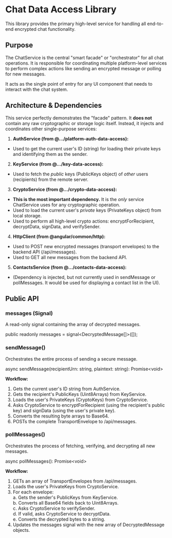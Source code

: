 # **Chat Data Access Library**

This library provides the primary high-level service for handling all end-to-end encrypted chat functionality.

## **Purpose**

The ChatService is the central "smart facade" or "orchestrator" for all chat operations. It is responsible for coordinating multiple platform-level services to perform complex actions like sending an encrypted message or polling for new messages.

It acts as the single point of entry for any UI component that needs to interact with the chat system.

## **Architecture & Dependencies**

This service perfectly demonstrates the "facade" pattern. It **does not** contain any raw cryptographic or storage logic itself. Instead, it injects and coordinates other single-purpose services:

1. **AuthService (from @.../platform-auth-data-access):**
  * Used to get the current user's ID (string) for loading their private keys and identifying them as the sender.
2. **KeyService (from @.../key-data-access):**
  * Used to fetch the *public* keys (PublicKeys object) of *other* users (recipients) from the remote server.
3. **CryptoService (from @.../crypto-data-access):**
  * **This is the most important dependency.** It is the *only* service ChatService uses for any cryptographic operation.
  * Used to load the current user's *private* keys (PrivateKeys object) from local storage.
  * Used to perform all high-level crypto actions: encryptForRecipient, decryptData, signData, and verifySender.
4. **HttpClient (from @angular/common/http):**
  * Used to POST new encrypted messages (transport envelopes) to the backend API (/api/messages).
  * Used to GET all new messages from the backend API.
5. **ContactsService (from @.../contacts-data-access):**
  * (Dependency is injected, but not currently used in sendMessage or pollMessages. It would be used for displaying a contact list in the UI).

## **Public API**

### **messages (Signal)**

A read-only signal containing the array of decrypted messages.

public readonly messages \= signal\<DecryptedMessage\[\]\>(\[\]);

### **sendMessage()**

Orchestrates the entire process of sending a secure message.

async sendMessage(recipientUrn: string, plaintext: string): Promise\<void\>

**Workflow:**

1. Gets the current user's ID string from AuthService.
2. Gets the recipient's PublicKeys (Uint8Arrays) from KeyService.
3. Loads the user's PrivateKeys (CryptoKeys) from CryptoService.
4. Asks CryptoService to encryptForRecipient (using the recipient's public key) and signData (using the user's private key).
5. Converts the resulting byte arrays to Base64.
6. POSTs the complete TransportEnvelope to /api/messages.

### **pollMessages()**

Orchestrates the process of fetching, verifying, and decrypting all new messages.

async pollMessages(): Promise\<void\>

**Workflow:**

1. GETs an array of TransportEnvelopes from /api/messages.
2. Loads the user's PrivateKeys from CryptoService.
3. For each envelope:  
   a. Gets the sender's PublicKeys from KeyService.  
   b. Converts all Base64 fields back to Uint8Arrays.  
   c. Asks CryptoService to verifySender.  
   d. If valid, asks CryptoService to decryptData.  
   e. Converts the decrypted bytes to a string.
4. Updates the messages signal with the new array of DecryptedMessage objects.
